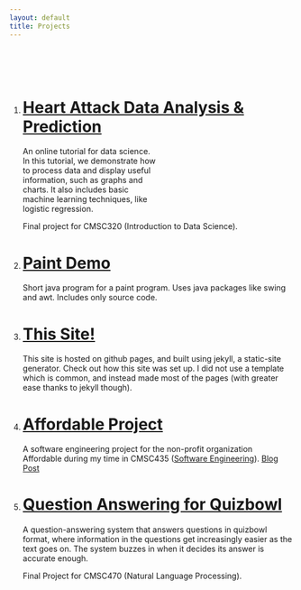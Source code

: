```yaml
---
layout: default
title: Projects
---
```


<br><br><br>
<ol>
<li> <h1> <a href="https://andylovesmangos.github.io/heartattack-data-analysis/"> Heart Attack Data Analysis & Prediction </a> </h1> </li>
<p style="width:50%">An online tutorial for data science. In this tutorial, we demonstrate how to process data and display useful information, such as graphs and charts. It also includes basic machine learning techniques, like logistic regression.</p>

Final project for CMSC320 (Introduction to Data Science).

<li> <h1> <a href="https://github.com/Andylovesmangos/PaintDemo"> Paint Demo </a> </h1> </li>
Short java program for a paint program. Uses java packages like swing and awt. Includes only source code.

<li> <h1> <a href="https://github.com/Andylovesmangos/andylovesmangos.github.io"> This Site! </a> </h1> </li>
This site is hosted on github pages, and built using jekyll, a static-site generator. Check out how this site was set up. I did not use a template which is common, and instead made most of the pages (with greater ease thanks to jekyll though).
  
<li> <h1> <a href="https://andylovesmangos.github.io/assets/images/Press_Release.pdf"> Affordable Project </a> </h1> </li>
A software engineering project for the non-profit organization Affordable during my time in CMSC435 (<a href="https://seam.cs.umd.edu/">Software Engineering</a>). <a href= "https://blog.affordhealth.org/2022/01/06/ai-filtering-algorithms-predict-best-candidate-for-medical-aid/"> Blog Post </a>
 
<li> <h1> <a href="https://github.com/Andylovesmangos/Question-AnsweringNLP"> Question Answering for Quizbowl </a> </h1> </li>
A question-answering system that answers questions in quizbowl format, where information in the questions get increasingly easier as the text goes on. The system buzzes in when it decides its answer is accurate enough. 
  
Final Project for CMSC470 (Natural Language Processing).
  
</ol>


